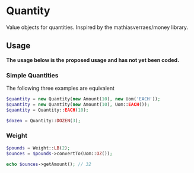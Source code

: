 # Quantity

Value objects for quantities.  Inspired by the mathiasverraes/money library.

## Usage

**The usage below is the proposed usage and has not yet been coded.**

### Simple Quantities

The following three examples are equivalent

```php
$quantity = new Quantity(new Amount(10), new Uom('EACH'));
$quantity = new Quantity(new Amount(10), Uom::EACH());
$quantity = Quantity::EACH(10);
```

```php
$dozen = Quantity::DOZEN(3);
```

### Weight

```php
$pounds = Weight::LB(2);
$ounces = $pounds->convertTo(Uom::OZ());

echo $ounces->getAmount(); // 32
```
